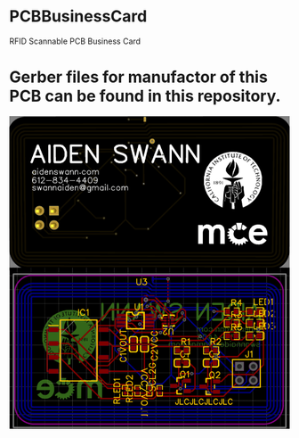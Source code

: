 # PCBBusinessCard
RFID Scannable PCB Business Card

# Gerber files for manufactor of this PCB can be found in this repository. 

![alt text](https://github.com/swannaiden/PCBBusinessCard/blob/main/pcb_thumb.png?raw=true)
